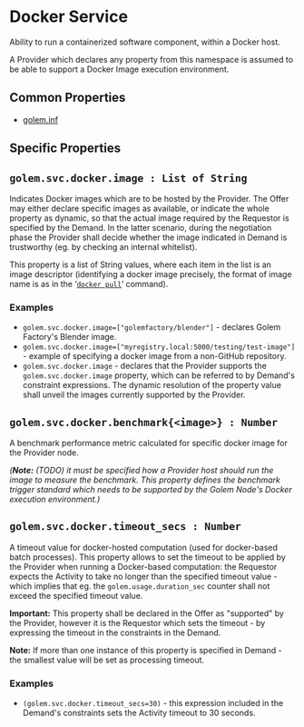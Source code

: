 # Docker Service 
Ability to run a containerized software component, within a Docker host.

A Provider which declares any property from this namespace is assumed to be able to support a Docker Image execution environment.

## Common Properties

* [golem.inf](../0-commons/golem.inf.md)

## Specific Properties

## `golem.svc.docker.image : List of String` 

Indicates Docker images which are to be hosted by the Provider. The Offer may either declare specific images as available, or indicate the whole property as dynamic, so that the actual image required by the Requestor is specified by the Demand. In the latter scenario, during the negotiation phase the Provider shall decide whether the image indicated in Demand is trustworthy (eg. by checking an internal whitelist).

This property is a list of String values, where each item in the list is an image descriptor (identifying a docker image precisely, the format of image name is as in the ‘[`docker pull`](https://docs.docker.com/engine/reference/commandline/pull/)’ command).

### **Examples**

* `golem.svc.docker.image=["golemfactory/blender"]` - declares Golem Factory's Blender image.
* `golem.svc.docker.image=["myregistry.local:5000/testing/test-image"]` - example of specifying a docker image from a non-GitHub repository.
* `golem.svc.docker.image` - declares that the Provider supports the `golem.svc.docker.image` property, which can be referred to by Demand's constraint expressions. The dynamic resolution of the property value shall unveil the images currently supported by the Provider.
  
## `golem.svc.docker.benchmark{<image>} : Number` 
A benchmark performance metric calculated for specific docker image for the Provider node.

_(**Note:** (TODO) it must be specified how a Provider host should run the image to measure the benchmark. This property defines the benchmark trigger standard which needs to be supported by the Golem Node's Docker execution environment.)_
  
## `golem.svc.docker.timeout_secs : Number` 
A timeout value for docker-hosted computation (used for docker-based batch processes). This property allows to set the timeout to be applied by the Provider when running a Docker-based computation: the Requestor expects the Activity to take no longer than the specified timeout value - which implies that eg. the `golem.usage.duration_sec` counter shall not exceed the specified timeout value.

**Important:** This property shall be declared in the Offer as "supported" by the Provider, however it is the Requestor which sets the timeout - by expressing the timeout in the constraints in the Demand.

**Note:** If more than one instance of this property is specified in Demand - the smallest value will be set as processing timeout.

### **Examples**

* `(golem.svc.docker.timeout_secs=30)` - this expression included in the Demand's constraints sets the Activity timeout to 30 seconds.


